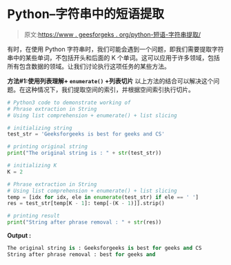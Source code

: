 # Python–字符串中的短语提取

> 原文:[https://www . geesforgeks . org/python-短语-字符串提取/](https://www.geeksforgeeks.org/python-phrase-extraction-in-string/)

有时，在使用 Python 字符串时，我们可能会遇到一个问题，即我们需要提取字符串中的某些单词，不包括开头和后面的 K 个单词。这可以应用于许多领域，包括所有包含数据的领域。让我们讨论执行这项任务的某些方法。

**方法#1:使用列表理解+ `enumerate()` +列表切片**
以上方法的结合可以解决这个问题。在这种情况下，我们提取空间的索引，并根据空间索引执行切片。

```py
# Python3 code to demonstrate working of 
# Phrase extraction in String
# Using list comprehension + enumerate() + list slicing

# initializing string
test_str = 'Geeksforgeeks is best for geeks and CS'

# printing original string
print("The original string is : " + str(test_str))

# initializing K 
K = 2

# Phrase extraction in String
# Using list comprehension + enumerate() + list slicing
temp = [idx for idx, ele in enumerate(test_str) if ele == ' ']
res = test_str[temp[K - 1]: temp[-(K - 1)]].strip()

# printing result 
print("String after phrase removal : " + str(res)) 
```

**Output :**

```py
The original string is : Geeksforgeeks is best for geeks and CS
String after phrase removal : best for geeks and

```